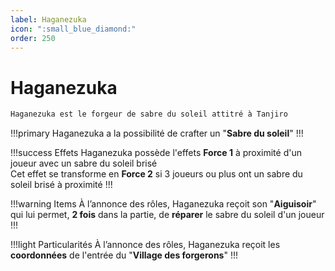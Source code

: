 ```yaml
---
label: Haganezuka
icon: ":small_blue_diamond:"
order: 250
---
```


# Haganezuka

```txt
Haganezuka est le forgeur de sabre du soleil attitré à Tanjiro
```

!!!primary
Haganezuka a la possibilité de crafter un "**Sabre du soleil**"
!!!

!!!success Effets
Haganezuka possède l'effets **Force 1** à proximité d'un joueur avec un sabre du soleil brisé <br>
Cet effet se transforme en **Force 2** si 3 joueurs ou plus ont un sabre du soleil brisé à proximité
!!!

!!!warning Items
À l’annonce des rôles, Haganezuka reçoit son "**Aiguisoir**" qui lui permet, **2 fois** dans la partie, de **réparer** le sabre du soleil d'un joueur
!!!

!!!light Particularités
À l’annonce des rôles, Haganezuka reçoit les **coordonnées** de l'entrée du "**Village des forgerons**"
!!!
